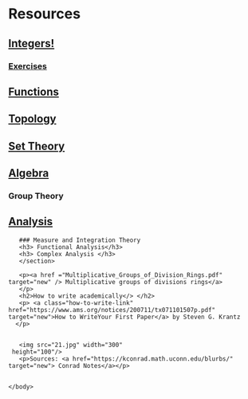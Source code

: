 <!doctype html>
<html>
    <head>
	    <title> Study Resources
		</title>
		<meta charset="utf-8"/>
		<link rel="stylesheet" href="estilos.css">
    </head>
	<body>
	   <h1>Resources</h1>
	   <section>
	   <h2 class="integ"><a class="integ" href ="#"> Integers!</a></h2>
	   <h3><a class="integers-link" href ="Integers.pdf" target="new" /> Exercises </h3>
	   <h2 class="funct"><a class="funct" href ="#">Functions</a></h2>
	   <h2 class="top"><a class="top" href ="#">Topology</a></h2>
	   <h2 class="set"><a class="set" href ="#">Set Theory</a></h2>
	   <h2 class="alg"><a class="alg" href ="#">Algebra</a></h2>
	   <h3> Group Theory</h3>
	   <h2 class="ana"><a class="ana" href ="#">Analysis</a></h2>
	   
	   ### Measure and Integration Theory
	   <h3> Functional Analysis</h3>
	   <h3> Complex Analysis </h3>
	   </section>
	   
	   <p><a href ="Multiplicative_Groups_of_Division_Rings.pdf" target="new" /> Multiplicative groups of divisions rings</a>
	   </p>
	   <h2>How to write academically</> </h2>
	   <p> <a class="how-to-write-link" href="https://www.ams.org/notices/200711/tx071101507p.pdf" target="new">How to WriteYour First Paper</a> by Steven G. Krantz 
	  </p>

	   
	   <img src="21.jpg" width="300" 
     height="100"/>
	   <p>Sources: <a href="https://kconrad.math.uconn.edu/blurbs/" target="new"> Conrad Notes</a></p>
	   
	   
	</body>
</html>
